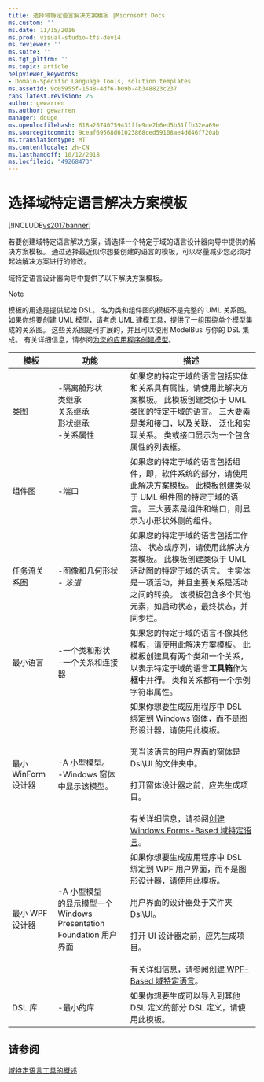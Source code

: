 ```yaml
---
title: 选择域特定语言解决方案模板 |Microsoft Docs
ms.custom: ''
ms.date: 11/15/2016
ms.prod: visual-studio-tfs-dev14
ms.reviewer: ''
ms.suite: ''
ms.tgt_pltfrm: ''
ms.topic: article
helpviewer_keywords:
- Domain-Specific Language Tools, solution templates
ms.assetid: 9c05955f-1548-4df6-b09b-4b348823c237
caps.latest.revision: 26
author: gewarren
ms.author: gewarren
manager: douge
ms.openlocfilehash: 618a26740759431ffe9de2b6ed5b51ffb32ea69e
ms.sourcegitcommit: 9ceaf69568d61023868ced59108ae4dd46f720ab
ms.translationtype: MT
ms.contentlocale: zh-CN
ms.lasthandoff: 10/12/2018
ms.locfileid: "49268473"
---
```

# <a name="choosing-a-domain-specific-language-solution-template"></a>选择域特定语言解决方案模板
[!INCLUDE[vs2017banner](../includes/vs2017banner.md)]

若要创建域特定语言解决方案，请选择一个特定于域的语言设计器向导中提供的解决方案模板。 通过选择最近似你想要创建的语言的模板，可以尽量减少您必须对起始解决方案进行的修改。  
  
 域特定语言设计器向导中提供了以下解决方案模板。  
  
> [!NOTE]
>  模板的用途是提供起始 DSL。 名为类和组件图的模板不是完整的 UML 关系图。 如果你想要创建 UML 模型，请考虑 UML 建模工具，提供了一组围绕单个模型集成的关系图。 这些关系图是可扩展的，并且可以使用 ModelBus 与你的 DSL 集成。 有关详细信息，请参阅[为您的应用程序创建模型](../modeling/create-models-for-your-app.md)。  
  
|模板|功能|描述|  
|--------------|--------------|-----------------|  
|类图|-隔离舱形状<br />类继承<br />关系继承<br />形状继承<br />-关系属性|如果您的特定于域的语言包括实体和关系具有属性，请使用此解决方案模板。 此模板创建类似于 UML 类图的特定于域的语言。 三大要素是类和接口，以及关联、 泛化和实现关系。 类或接口显示为一个包含属性的列表框。|  
|组件图|-端口|如果您的特定于域的语言包括组件，即，软件系统的部分，请使用此解决方案模板。 此模板创建类似于 UML 组件图的特定于域的语言。 三大要素是组件和端口，则显示为小形状外侧的组件。|  
|任务流关系图|-图像和几何形状<br />-   *泳道*|如果您的特定于域的语言包括工作流、 状态或序列，请使用此解决方案模板。 此模板创建类似于 UML 活动图的特定于域的语言。 主实体是一项活动，并且主要关系是活动之间的转换。 该模板包含多个其他元素，如启动状态，最终状态，并同步栏。|  
|最小语言|-一个类和形状<br />-一个关系和连接器|如果您的特定于域的语言不像其他模板，请使用此解决方案模板。 此模板创建具有两个类和一个关系，以表示特定于域的语言**工具箱**作为**框中**并**行**。 类和关系都有一个示例字符串属性。|  
|最小 WinForm 设计器|-A 小型模型。<br />-Windows 窗体中显示该模型。|如果你想要生成应用程序中 DSL 绑定到 Windows 窗体，而不是图形设计器，请使用此模板。<br /><br /> 充当该语言的用户界面的窗体是 Dsl\UI 的文件夹中。<br /><br /> 打开窗体设计器之前，应先生成项目。<br /><br /> 有关详细信息，请参阅[创建 Windows Forms-Based 域特定语言](../modeling/creating-a-windows-forms-based-domain-specific-language.md)。|  
|最小 WPF 设计器|-A 小型模型<br />的显示模型一个 Windows Presentation Foundation 用户界面|如果你想要生成应用程序中 DSL 绑定到 WPF 用户界面，而不是图形设计器，请使用此模板。<br /><br /> 用户界面的设计器处于文件夹 Dsl\UI。<br /><br /> 打开 UI 设计器之前，应先生成项目。<br /><br /> 有关详细信息，请参阅[创建 WPF-Based 域特定语言](../modeling/creating-a-wpf-based-domain-specific-language.md)。|  
|DSL 库|-最小的库|如果你想要生成可以导入到其他 DSL 定义的部分 DSL 定义，请使用此模板。|  
  
## <a name="see-also"></a>请参阅  
 [域特定语言工具的概述](../modeling/overview-of-domain-specific-language-tools.md)



